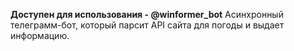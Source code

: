 **Доступен для использования - @winformer_bot**
Асинхронный телеграмм-бот, который парсит API сайта для погоды и выдает информацию.

